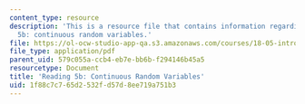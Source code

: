 ```yaml
---
content_type: resource
description: 'This is a resource file that contains information regarding reading
  5b: continuous random variables.'
file: https://ol-ocw-studio-app-qa.s3.amazonaws.com/courses/18-05-introduction-to-probability-and-statistics-spring-2014/1f88c7c765d2532fd57d8ee719a751b3_MIT18_05S14_Reading5b.pdf
file_type: application/pdf
parent_uid: 579c055a-ccb4-eb7e-bb6b-f294146b45a5
resourcetype: Document
title: 'Reading 5b: Continuous Random Variables'
uid: 1f88c7c7-65d2-532f-d57d-8ee719a751b3
---
```

